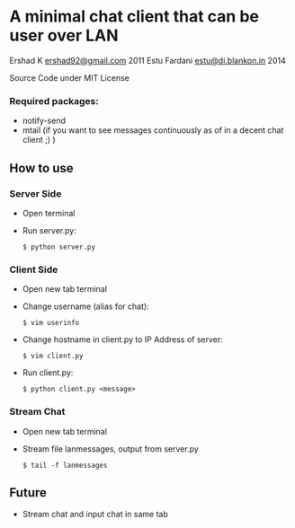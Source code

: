 # A minimal chat client that can be user over LAN
Ershad K <ershad92@gmail.com> 2011
Estu Fardani <estu@di.blankon.in> 2014

Source Code under MIT License

### Required packages:

* notify-send
* mtail (if you want to see messages continuously as of in a decent chat client ;) )

## How to use

### Server Side

* Open terminal
* Run server.py:

  `$ python server.py`

### Client Side

* Open new tab terminal
* Change username (alias for chat):

  `$ vim userinfo`
* Change hostname in client.py to IP Address of server:

  `$ vim client.py`
* Run client.py:

  `$ python client.py <message>`

### Stream Chat

* Open new tab terminal
* Stream file lanmessages, output from server.py

  `$ tail -f lanmessages`

## Future
* Stream chat and input chat in same tab
